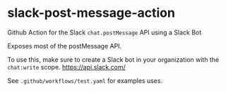 # slack-post-message-action
Github Action for the Slack `chat.postMessage` API using a Slack Bot

Exposes most of the postMessage API.

To use this, make sure to create a Slack bot in your organization with the `chat:write` scope.
https://api.slack.com/

See `.github/workflows/test.yaml` for examples uses.
